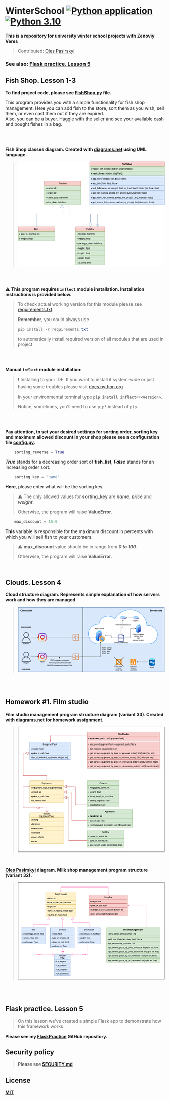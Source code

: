# WinterSchool [![Python application](https://github.com/andylvua/WinterSchool/actions/workflows/test.yml/badge.svg)](https://github.com/andylvua/WinterSchool/actions/workflows/test.yml) [![Python 3.10](https://img.shields.io/badge/Python-3.10.2-yellow)](https://www.python.org/downloads/release/python-3102/)
**This is a repository for university winter school projects with Zenoviy Veres**
> Contributed: [Oles Pasirskyi](https://github.com/wertylu)


### See also: [Flask practice. Lesson 5](#flask-practice-lesson-5)

## Fish Shop. Lesson 1-3

**To find project code, please see [FishShop.py](FishShop.py) file.**

This program provides you with a simple functionality for fish shop management.
Here you can add fish to the store, sort them as you wish,
sell them, or even cast them out if they are expired.  
Also, you can be a buyer. Haggle with the seller and see your available cash and bought fishes in a bag.

<br /> 
<br /> 

 **Fish Shop classes diagram. Created with [diagrams.net](https://www.diagrams.net/) using UML language.**
>
>![](FishShop.drawio.png)

<br /> 
<br /> 

 :warning: **This program requires ```inflect``` module installation. Installation instructions is provided below.**
> 
> To check actual working version for this module please see [requirements.txt](requirements.txt).
> 
> **Remember**, you could always use 
> ``` CSS
> pip install -r requirements.txt
> ``` 
> to automatically install required version of all modules that are used in project.

<br /> 
<br /> 

 **Manual ```inflect``` module installation:**
> 
> :exclamation: Installing to your IDE. If you want to install it system-wide or just having some troubles please visit [docs.python.org](https://docs.python.org/3/installing/index.html)
>
> 
> In your environmental terminal type **```pip install inflect==<version>```**.
> 
> Notice, sometimes, you'll need to use ```pip3``` instead of ```pip```.


<br /> 
<br /> 

**Pay attention, to set your desired settings for sorting order, sorting key and maximum allowed discount in your shop please see a configuration file [config.py](config.py).**
``` python
    sorting_reverse = True 
```
_**True**_ stands for a decreasing order sort of **fish_list**, _**False**_ stands for an increasing order sort.
``` python
    sorting_key = "name" 
```
**Here**, please enter what will be the sorting key.

> :warning: The only allowed values for **sorting_key** are **_name_**, **_price_** and **_weight_**. 
> 
> Otherwise, the program will raise **ValueError**.
    
``` python   
    max_discount = 15.0
```
**This** variable is responsible for the maximum discount in percents with which you will sell fish to your customers. 

> :warning: **max_discount** value should be in range from **_0 to 100_**. 
> 
> Otherwise, the program will raise **ValueError**.
    
<br />


## Clouds. Lesson 4

**Cloud structure diagram. Represents simple explanation of how servers work and how they are managed.**
>
>![](Cloud.drawio.png)

<br /> 
<br /> 

## Homework #1. Film studio
**Film studio management program structure diagram (variant 33). Created with [diagrams.net](https://www.diagrams.net/) for homework assignment.**
>
>![](/Homework/HomeWork.drawio.png)
    
<br /> 

**[**Oles Pasirskyi**](https://github.com/wertylu) diagram. Milk shop management program structure (variant 32).**
>
>![](/Homework/HomeWork_Oles.drawio.png)

<br /> 
<br /> 
 
## Flask practice. Lesson 5
 >On this lesson we've created a simple Flask app to demonstrate how this framework works
 
**Please see my [FlaskPractice](https://github.com/andylvua/FlaskPractice) GitHub repository.**

 
 ## Security policy
>**Please see [SECURITY.md](SECURITY.md)**
 
 ## License 
**[MIT](https://choosealicense.com/licenses/mit/)**
